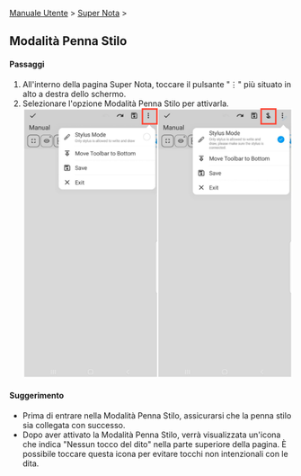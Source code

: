 [Manuale Utente](/dragonnest/drawnote/manual/it) > [Super Nota](/dragonnest/drawnote/manual/it/super_note) >

Modalità Penna Stilo
---

#### Passaggi

1. All'interno della pagina Super Nota, toccare il pulsante "⋮" più situato in alto a destra dello schermo.
2. Selezionare l'opzione Modalità Penna Stilo per attivarla.
   ![](imgs/stylus_mode1.png)

#### Suggerimento
- Prima di entrare nella Modalità Penna Stilo, assicurarsi che la penna stilo sia collegata con successo.
- Dopo aver attivato la Modalità Penna Stilo, verrà visualizzata un'icona che indica "Nessun tocco del dito" nella parte superiore della pagina. È possibile toccare questa icona per evitare tocchi non intenzionali con le dita.